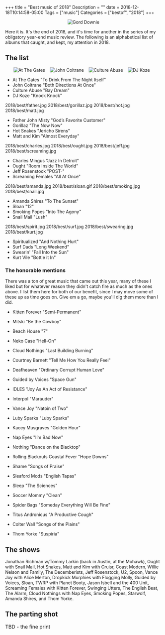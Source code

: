 +++
title = "Best music of 2018"
Description = ""
date = 2018-12-18T10:14:58-05:00
Tags = ["music"]
Categories = ["bestof", "2018"]
+++

<p align="center"><img src="/2017/best/gord.jpg" alt="Gord Downie">

Here it is. It's the end of 2018, and it's time for another in the series of my obligatory year-end music review. The following is an alphabetical list of albums that caught, and kept, my attention in 2018.

## The list

<p align="center">
<img src="/2018/best/at.jpg" alt="At The Gates"> &nbsp;&nbsp;
<img src="/2018/best/john.jpg" alt="John Coltrane"> &nbsp;&nbsp;
<img src="/2018/best/culture.jpg" alt="Culture Abuse"> &nbsp;&nbsp;
<img src="/2018/best/koze.jpg" alt="DJ Koze"> &nbsp;&nbsp;
</p>

* At The Gates "To Drink From The Night Itself"
* John Coltrane "Both Directions At Once"
* Culture Abuse "Bay Dream"
* DJ Koze "Knock Knock"

2018/best/father.jpg
2018/best/gorillaz.jpg
2018/best/hot.jpg
2018/best/matt.jpg

* Father John Misty "God’s Favorite Customer"
* Gorillaz "The Now Now"
* Hot Snakes "Jericho Sirens"
* Matt and Kim "Almost Everyday"

2018/best/charles.jpg
2018/best/ought.jpg
2018/best/jeff.jpg
2018/best/screaming.jpg

* Charles Mingus "Jazz In Detroit"
* Ought "Room Inside The World"
* Jeff Rosenstock "POST-"
* Screaming Females "All At Once"

2018/best/amanda.jpg
2018/best/sloan.gif
2018/best/smoking.jpg
2018/best/snail.jpg

* Amanda Shires "To The Sunset"
* Sloan "12"
* Smoking Popes "Into The Agony"
* Snail Mail "Lush"

2018/best/spirit.jpg
2018/best/surf.jpg
2018/best/swearing.jpg
2018/best/kurt.jpg

* Spiritualized "And Nothing Hurt"
* Surf Dads "Long Weekend" 
* Swearin' "Fall Into the Sun"
* Kurt Vile "Bottle it In"

### The honorable mentions

There was a ton of great music that came out this year, many of these I liked but for whatever reason they didn't catch fire as much as the ones above. I list them here for both of our benefit, since I may move some of these up as time goes on. Give em a go, maybe you'll dig them more than I did.

* Kitten Forever "Semi-Permanent"
* Mitski "Be the Cowboy" 

* Beach House "7"
* Neko Case "Hell-On"
* Cloud Nothings "Last Building Burning"
* Courtney Barnett "Tell Me How You Really Feel"
* Deafheaven "Ordinary Corrupt Human Love"
* Guided by Voices "Space Gun"
* IDLES "Joy As An Act of Resistance" 
* Interpol "Marauder" 
* Vance Joy "Natoin of Two"
* Luby Sparks "Luby Sparks"
* Kacey Musgraves "Golden Hour" 
* Nap Eyes "I’m Bad Now"
* Nothing "Dance on the Blacktop"
* Rolling Blackouts Coastal Fever "Hope Downs"
* Shame "Songs of Praise"
* Sleaford Mods "English Tapas"
* Sleep "The Sciences"
* Soccer Mommy "Clean"
* Spider Bags "Someday Everything Will Be Fine" 
* Titus Andronicus "A Productive Cough"
* Colter Wall "Songs of the Plains"
* Thom Yorke "Suspiria"

## The shows

Jonathan Richman w/Tommy Larkin (back in Austin, at the Mohawk), Ought with Snail Mail, Hot Snakes, Matt and Kim with Cruisr, Coast Modern, Willie Nelson and Family, The Decemberists, Jeff Rosenstock, U2, Spoon, Vance Joy with Alice Merton, Dropkick Murphies with Flogging Molly, Guided by Voices, Sloan, TWRP with Planet Booty, Jason Isbell and the 400 Unit, Screaming Females with Kitten Forever, Swinging Utters, The English Beat, The Alarm, Cloud Nothings with Nap Eyes, Smoking Popes, Starwolf, Amanda Shires, and Thom Yorke.

## The parting shot

<font size="3">TBD - the fine print<br />
